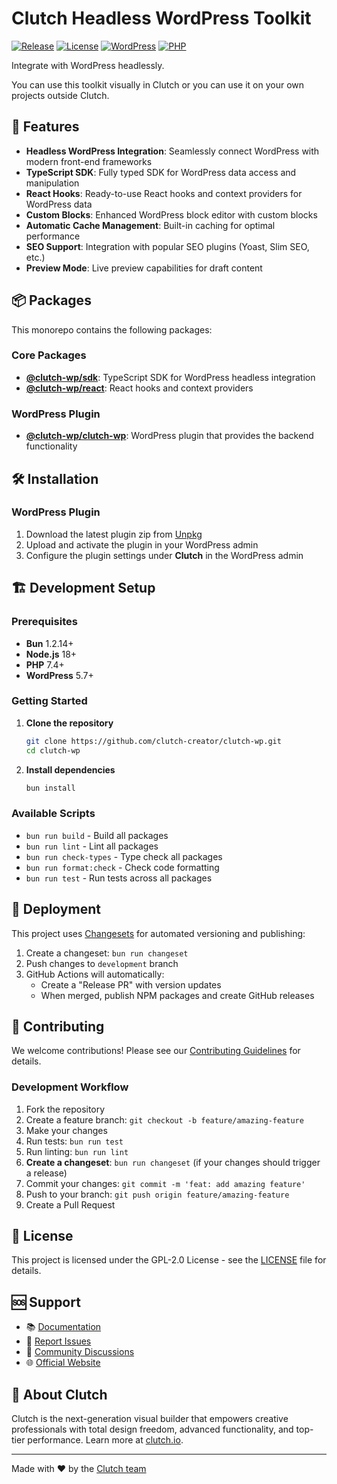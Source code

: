 # Clutch Headless WordPress Toolkit

[![Release](https://github.com/clutch-creator/clutch-wp/actions/workflows/release.yml/badge.svg)](https://github.com/clutch-creator/clutch-wp/actions/workflows/release.yml)
[![License](https://img.shields.io/badge/license-GPL--2.0-blue.svg)](LICENSE)
[![WordPress](https://img.shields.io/badge/WordPress-5.7%2B-blue.svg)](https://wordpress.org/)
[![PHP](https://img.shields.io/badge/PHP-7.4%2B-purple.svg)](https://php.net/)

Integrate with WordPress headlessly.

You can use this toolkit visually in Clutch or you can use it on your own projects outside Clutch.

## 🚀 Features

- **Headless WordPress Integration**: Seamlessly connect WordPress with modern front-end frameworks
- **TypeScript SDK**: Fully typed SDK for WordPress data access and manipulation
- **React Hooks**: Ready-to-use React hooks and context providers for WordPress data
- **Custom Blocks**: Enhanced WordPress block editor with custom blocks
- **Automatic Cache Management**: Built-in caching for optimal performance
- **SEO Support**: Integration with popular SEO plugins (Yoast, Slim SEO, etc.)
- **Preview Mode**: Live preview capabilities for draft content

## 📦 Packages

This monorepo contains the following packages:

### Core Packages

- **[@clutch-wp/sdk](./packages/sdk)**: TypeScript SDK for WordPress headless integration
- **[@clutch-wp/react](./packages/react)**: React hooks and context providers

### WordPress Plugin

- **[@clutch-wp/clutch-wp](./plugins/clutch-wp)**: WordPress plugin that provides the backend functionality

## 🛠 Installation

### WordPress Plugin

1. Download the latest plugin zip from [Unpkg](https://unpkg.com/@clutch-wp/clutch-plugin/dist/clutch-wp.zip)
2. Upload and activate the plugin in your WordPress admin
3. Configure the plugin settings under **Clutch** in the WordPress admin

## 🏗 Development Setup

### Prerequisites

- **Bun** 1.2.14+
- **Node.js** 18+
- **PHP** 7.4+
- **WordPress** 5.7+

### Getting Started

1. **Clone the repository**

   ```bash
   git clone https://github.com/clutch-creator/clutch-wp.git
   cd clutch-wp
   ```

2. **Install dependencies**

   ```bash
   bun install
   ```

### Available Scripts

- `bun run build` - Build all packages
- `bun run lint` - Lint all packages
- `bun run check-types` - Type check all packages
- `bun run format:check` - Check code formatting
- `bun run test` - Run tests across all packages

## 🚀 Deployment

This project uses [Changesets](https://github.com/changesets/changesets) for automated versioning and publishing:

1. Create a changeset: `bun run changeset`
2. Push changes to `development` branch
3. GitHub Actions will automatically:
   - Create a "Release PR" with version updates
   - When merged, publish NPM packages and create GitHub releases

## 🤝 Contributing

We welcome contributions! Please see our [Contributing Guidelines](CONTRIBUTING.md) for details.

### Development Workflow

1. Fork the repository
2. Create a feature branch: `git checkout -b feature/amazing-feature`
3. Make your changes
4. Run tests: `bun run test`
5. Run linting: `bun run lint`
6. **Create a changeset**: `bun run changeset` (if your changes should trigger a release)
7. Commit your changes: `git commit -m 'feat: add amazing feature'`
8. Push to your branch: `git push origin feature/amazing-feature`
9. Create a Pull Request

## 📄 License

This project is licensed under the GPL-2.0 License - see the [LICENSE](LICENSE) file for details.

## 🆘 Support

- 📚 [Documentation](https://help.clutch.io)
- 🐛 [Report Issues](https://github.com/clutch-creator/clutch-wp/issues)
- 💬 [Community Discussions](https://discord.gg/j4bnupeese)
- 🌐 [Official Website](https://clutch.io)

## 🏢 About Clutch

Clutch is the next-generation visual builder that empowers creative professionals with total design freedom, advanced functionality, and top-tier performance. Learn more at [clutch.io](https://clutch.io).

---

Made with ❤️ by the [Clutch team](https://clutch.io)
